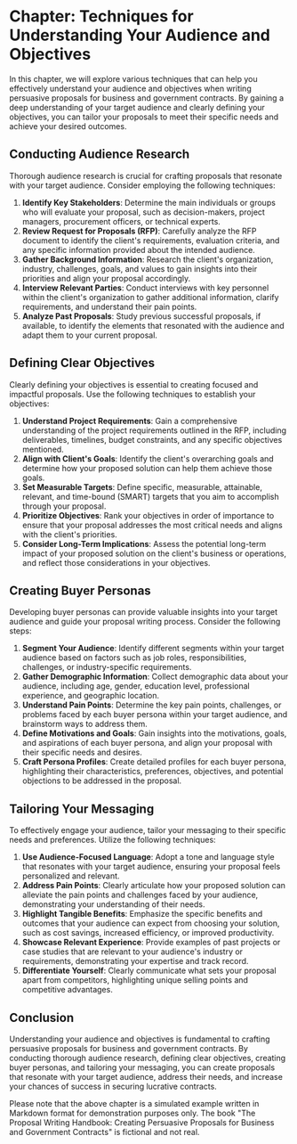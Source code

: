 Chapter: Techniques for Understanding Your Audience and Objectives
==================================================================

In this chapter, we will explore various techniques that can help you effectively understand your audience and objectives when writing persuasive proposals for business and government contracts. By gaining a deep understanding of your target audience and clearly defining your objectives, you can tailor your proposals to meet their specific needs and achieve your desired outcomes.

Conducting Audience Research
----------------------------

Thorough audience research is crucial for crafting proposals that resonate with your target audience. Consider employing the following techniques:

1. **Identify Key Stakeholders**: Determine the main individuals or groups who will evaluate your proposal, such as decision-makers, project managers, procurement officers, or technical experts.
2. **Review Request for Proposals (RFP)**: Carefully analyze the RFP document to identify the client's requirements, evaluation criteria, and any specific information provided about the intended audience.
3. **Gather Background Information**: Research the client's organization, industry, challenges, goals, and values to gain insights into their priorities and align your proposal accordingly.
4. **Interview Relevant Parties**: Conduct interviews with key personnel within the client's organization to gather additional information, clarify requirements, and understand their pain points.
5. **Analyze Past Proposals**: Study previous successful proposals, if available, to identify the elements that resonated with the audience and adapt them to your current proposal.

Defining Clear Objectives
-------------------------

Clearly defining your objectives is essential to creating focused and impactful proposals. Use the following techniques to establish your objectives:

1. **Understand Project Requirements**: Gain a comprehensive understanding of the project requirements outlined in the RFP, including deliverables, timelines, budget constraints, and any specific objectives mentioned.
2. **Align with Client's Goals**: Identify the client's overarching goals and determine how your proposed solution can help them achieve those goals.
3. **Set Measurable Targets**: Define specific, measurable, attainable, relevant, and time-bound (SMART) targets that you aim to accomplish through your proposal.
4. **Prioritize Objectives**: Rank your objectives in order of importance to ensure that your proposal addresses the most critical needs and aligns with the client's priorities.
5. **Consider Long-Term Implications**: Assess the potential long-term impact of your proposed solution on the client's business or operations, and reflect those considerations in your objectives.

Creating Buyer Personas
-----------------------

Developing buyer personas can provide valuable insights into your target audience and guide your proposal writing process. Consider the following steps:

1. **Segment Your Audience**: Identify different segments within your target audience based on factors such as job roles, responsibilities, challenges, or industry-specific requirements.
2. **Gather Demographic Information**: Collect demographic data about your audience, including age, gender, education level, professional experience, and geographic location.
3. **Understand Pain Points**: Determine the key pain points, challenges, or problems faced by each buyer persona within your target audience, and brainstorm ways to address them.
4. **Define Motivations and Goals**: Gain insights into the motivations, goals, and aspirations of each buyer persona, and align your proposal with their specific needs and desires.
5. **Craft Persona Profiles**: Create detailed profiles for each buyer persona, highlighting their characteristics, preferences, objectives, and potential objections to be addressed in the proposal.

Tailoring Your Messaging
------------------------

To effectively engage your audience, tailor your messaging to their specific needs and preferences. Utilize the following techniques:

1. **Use Audience-Focused Language**: Adopt a tone and language style that resonates with your target audience, ensuring your proposal feels personalized and relevant.
2. **Address Pain Points**: Clearly articulate how your proposed solution can alleviate the pain points and challenges faced by your audience, demonstrating your understanding of their needs.
3. **Highlight Tangible Benefits**: Emphasize the specific benefits and outcomes that your audience can expect from choosing your solution, such as cost savings, increased efficiency, or improved productivity.
4. **Showcase Relevant Experience**: Provide examples of past projects or case studies that are relevant to your audience's industry or requirements, demonstrating your expertise and track record.
5. **Differentiate Yourself**: Clearly communicate what sets your proposal apart from competitors, highlighting unique selling points and competitive advantages.

Conclusion
----------

Understanding your audience and objectives is fundamental to crafting persuasive proposals for business and government contracts. By conducting thorough audience research, defining clear objectives, creating buyer personas, and tailoring your messaging, you can create proposals that resonate with your target audience, address their needs, and increase your chances of success in securing lucrative contracts.

Please note that the above chapter is a simulated example written in Markdown format for demonstration purposes only. The book "The Proposal Writing Handbook: Creating Persuasive Proposals for Business and Government Contracts" is fictional and not real.
